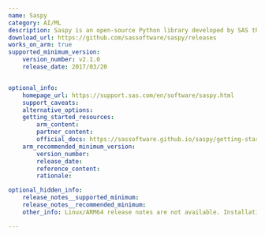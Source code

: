 ```yaml
---
name: Saspy
category: AI/ML
description: Saspy is an open-source Python library developed by SAS that bridges Python and SAS software. It enables users to execute SAS programs, access SAS datasets, and leverage SAS's analytical capabilities from Python.
download_url: https://github.com/sassoftware/saspy/releases
works_on_arm: true
supported_minimum_version:
    version_number: v2.1.0
    release_date: 2017/03/20


optional_info:
    homepage_url: https://support.sas.com/en/software/saspy.html
    support_caveats:
    alternative_options:
    getting_started_resources:
        arm_content:
        partner_content:
        official_docs: https://sassoftware.github.io/saspy/getting-started.html
    arm_recommended_minimum_version:
        version_number:
        release_date:
        reference_content:
        rationale:

optional_hidden_info:
    release_notes__supported_minimum:
    release_notes__recommended_minimum:
    other_info: Linux/ARM64 release notes are not available. Installation and testing are done via the [tar archive](https://github.com/sassoftware/saspy/releases/tag/v2.1.0).

---
```


